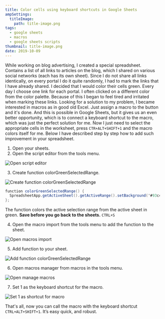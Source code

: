 ```yaml
---
title: Color cells using keyboard shortcuts in Google Sheets
ampSettings:
  titleImage:
    path: title-image.png
tags:
  - google sheets
  - macros
  - google sheets scripts
thumbnail: title-image.png
date: 2019-10-09
---
```


While working on blog advertising, I created a special spreadsheet. Contains a list of all links to articles on the blog, which I shared on various social networks (each has its own sheet). Since I do not share all links identically, on every portal I do it quite randomly, I had to mark the links that I have already shared. I decided that I would color their cells green. Every day I choose one link for each portal. I often clicked on a different color from the color palette. Because of this I began to feel tired and irritated when marking these links. Looking for a solution to my problem, I became interested in macros as in good old Excel. Just assign a macro to the button and it's done. And this is possible in Google Sheets, but it gives us an even better opportunity, which is to connect a keyboard shortcut to the macro, which was just the perfect solution for me. Now I just need to select the appropriate cells in the worksheet, press
`CTR+ALT+SHIFT+1` and the macro colors itself for me.
Below I have described step by step how to add such improvement in your spreadsheet.

1. Open your sheets.
2. Open the script editor from the tools menu.

  ![Open script editor](1-open-script-editor.png)

3. Create function colorGreenSelectedRange.

  ![Create function colorGreenSelectedRange](2-create-function-color-green-selected-range.png)

  ```gs
  function colorGreenSelectedRange() {
    SpreadsheetApp.getActiveSheet().getActiveRange().setBackground('#93c47d');
  };
  ```
  
  The function colors the active selection range from the active sheet in green.
  **Save before you go back to the sheets.** `CTRL+S`

4. Open the macro import from the tools menu to add the function to the sheet.

  ![Open macros import](3-open-macros-import.png)

5. Add function to your sheet.

  ![Add function colorGreenSelectedRange](4-add-function-color-green-selected-range.png)

6. Open macros manager from macros in the tools menu.

  ![Open manage macros](5-open-manage-macros.png)

7. Set 1 as the keyboard shortcut for the macro.

  ![Set 1 as shortcut for macro](6-set-1-as-shortcut-for-macro.png)

That's all, now you can call the macro with the keyboard shortcut `CTRL+ALT+SHIFT+1`. It’s easy quick, and robust.
